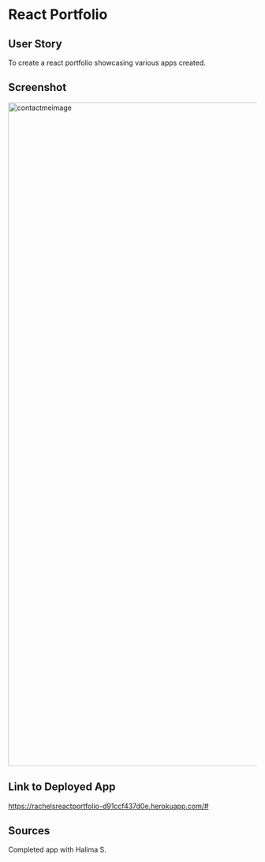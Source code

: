 # React Portfolio

## User Story
To create a react portfolio showcasing various apps created. 

## Screenshot
<img width="1343" alt="contactmeimage" src="https://github.com/rachelmcallister1/React-Portfolio/assets/123043102/ef0097bc-8f41-42d5-9612-314db19b880d">


## Link to Deployed App
https://rachelsreactportfolio-d91ccf437d0e.herokuapp.com/#

## Sources
Completed app with Halima S. 


